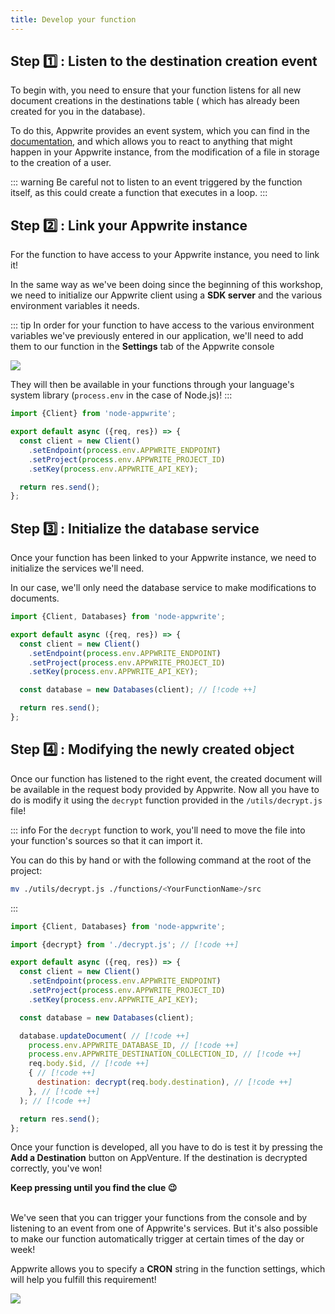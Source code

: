 ```yaml
---
title: Develop your function
---
```


<Documentation link="https://appwrite.io/docs/products/functions/development"></Documentation>

<Hero
title="Let's develop our function ✍🏼"
image="/assets/workshop/functions/develop.jpg"
description="Our function exists, it's there, but so far we can't say it's very useful. I'm sure we can make it work for
us to solve our destination problem, to go and find a clue that will lead us to the treasure! Your mission is to develop
a function that will allow us to decode these damn destinations..."
/>

## Step 1️⃣ : Listen to the destination creation event

To begin with, you need to ensure that your function listens for all new document creations in the destinations table (
which has already been created for you in the database).

To do this, Appwrite provides an event system, which you can find in
the [documentation](https://appwrite.io/docs/advanced/platform/events#authentication-events), and which allows you to
react to anything that might happen in your Appwrite instance, from the modification of a file in storage to the
creation of a user.

::: warning
Be careful not to listen to an event triggered by the function itself, as this could create a function that executes in
a loop.
:::

## Step 2️⃣ : Link your Appwrite instance

For the function to have access to your Appwrite instance, you need to link it!

In the same way as we've been doing since the beginning of this workshop, we need to initialize our Appwrite client
using a **SDK server** and the various environment variables it needs.

::: tip
In order for your function to have access to the various environment variables we've previously entered in our
application, we'll need to add them to our function in the **Settings** tab of the Appwrite console

<Image src="/assets/workshop/functions/envVariable.png" imageAlt="Setting environment variables in the Appwrite console" withoutShadow ></Image>

They will then be available in your functions through your language's system library (`process.env` in the case of
Node.js)!
:::

<Solution>

```js
import {Client} from 'node-appwrite';

export default async ({req, res}) => {
  const client = new Client()
    .setEndpoint(process.env.APPWRITE_ENDPOINT)
    .setProject(process.env.APPWRITE_PROJECT_ID)
    .setKey(process.env.APPWRITE_API_KEY);

  return res.send();
};
```

</Solution>

## Step 3️⃣ : Initialize the database service

Once your function has been linked to your Appwrite instance, we need to initialize the services we'll need.

In our case, we'll only need the database service to make modifications to documents.

<Solution>

```js
import {Client, Databases} from 'node-appwrite';

export default async ({req, res}) => {
  const client = new Client()
    .setEndpoint(process.env.APPWRITE_ENDPOINT)
    .setProject(process.env.APPWRITE_PROJECT_ID)
    .setKey(process.env.APPWRITE_API_KEY);

  const database = new Databases(client); // [!code ++]

  return res.send();
};
```

</Solution>

## Step 4️⃣ : Modifying the newly created object

Once our function has listened to the right event, the created document will be available in the request body provided
by Appwrite. Now all you have to do is modify it using the `decrypt` function provided in the `/utils/decrypt.js` file!

::: info
For the `decrypt` function to work, you'll need to move the file into your function's sources so that it can import it.

You can do this by hand or with the following command at the root of the project:

```bash
mv ./utils/decrypt.js ./functions/<YourFunctionName>/src
```

:::

<Solution>

```js
import {Client, Databases} from 'node-appwrite';

import {decrypt} from './decrypt.js'; // [!code ++]

export default async ({req, res}) => {
  const client = new Client()
    .setEndpoint(process.env.APPWRITE_ENDPOINT)
    .setProject(process.env.APPWRITE_PROJECT_ID)
    .setKey(process.env.APPWRITE_API_KEY);

  const database = new Databases(client);

  database.updateDocument( // [!code ++]
    process.env.APPWRITE_DATABASE_ID, // [!code ++]
    process.env.APPWRITE_DESTINATION_COLLECTION_ID, // [!code ++]
    req.body.$id, // [!code ++]
    { // [!code ++]
      destination: decrypt(req.body.destination), // [!code ++]
    }, // [!code ++]
  ); // [!code ++]

  return res.send();
};
```

</Solution>

Once your function is developed, all you have to do is test it by pressing the **Add a Destination** button on
AppVenture. If the destination is decrypted correctly, you've won!

**Keep pressing until you find the clue 😉**

<InfoBonus title="Triggering Functions at Regular Intervals">
<br />
We've seen that you can trigger your functions from the console and by listening to an event from one of Appwrite's services.
But it's also possible to make our function automatically trigger at certain times of the day or week!

Appwrite allows you to specify a **CRON** string in the function settings, which will help you fulfill this requirement!

<Image src="/assets/workshop/functions/cron.png" imageAlt="Setting function execution by CRON" ></Image>

<br/>
</InfoBonus>

